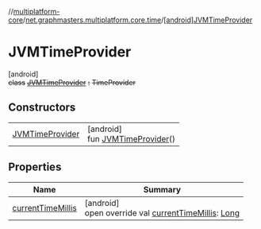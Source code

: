 //[multiplatform-core](../../../index.md)/[net.graphmasters.multiplatform.core.time](../index.md)/[[android]JVMTimeProvider](index.md)

# JVMTimeProvider

[android]\
~~class~~ [~~JVMTimeProvider~~](index.md) ~~:~~ ~~TimeProvider~~

## Constructors

| | |
|---|---|
| [JVMTimeProvider](-j-v-m-time-provider.md) | [android]<br>fun [JVMTimeProvider](-j-v-m-time-provider.md)() |

## Properties

| Name | Summary |
|---|---|
| [currentTimeMillis](current-time-millis.md) | [android]<br>open override val [currentTimeMillis](current-time-millis.md): [Long](https://kotlinlang.org/api/latest/jvm/stdlib/kotlin/-long/index.html) |

